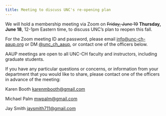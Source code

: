 ```yaml
---
title: Meeting to discuss UNC's re-opening plan
---
```


We will hold a membership meeting via Zoom on <strike>Friday, June 19</strike> **Thursday, June 18**, 12-1pm Eastern time, to discuss UNC’s plan to reopen this fall.

For the Zoom meeting ID and password, please email info@unc-ch-aaup.org or DM [@unc_ch_aaup](https://twitter.com/unc_ch_aaup), or contact one of the officers below.

AAUP meetings are open to all UNC-CH faculty and instructors, including graduate students. 

If you have any particular questions or concerns, or information from your department that you would like to share, please contact one of the officers in advance of the meeting: 

Karen Booth karenmbooth@gmail.com

Michael Palm  mwpalm@gmail.com

Jay Smith  jaysmith711@gmail.com
